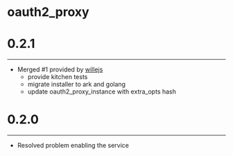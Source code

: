 oauth2_proxy
======

# 0.2.1
------------------
* Merged #1 provided by [willejs](https://github.com/willejs)
  * provide kitchen tests
  * migrate installer to ark and golang
  * update oauth2_proxy_instance with extra_opts hash 

# 0.2.0
------------------
* Resolved problem enabling the service

